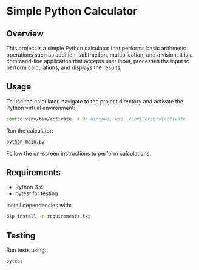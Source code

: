 # Simple Python Calculator

## Overview

This project is a simple Python calculator that performs basic arithmetic operations such as addition, subtraction, multiplication, and division. It is a command-line application that accepts user input, processes the input to perform calculations, and displays the results.

## Usage

To use the calculator, navigate to the project directory and activate the Python virtual environment:

```bash
source venv/bin/activate  # On Windows, use `venv\Scripts\activate`
```

Run the calculator:

```bash
python main.py
```

Follow the on-screen instructions to perform calculations.

## Requirements

- Python 3.x
- pytest for testing

Install dependencies with:

```bash
pip install -r requirements.txt
```

## Testing

Run tests using:

```bash
pytest
```

